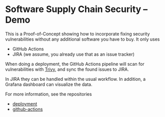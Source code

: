Software Supply Chain Security – Demo
======================================

This is a Proof-of-Concept showing how to incorporate fixing security vulnerabilities
without any additional software you have to buy. It only uses

- GitHub Actions
- JIRA (we assume, you already use that as an issue tracker)

When doing a deployment, the GitHub Actions pipeline will scan for vulnerabilities
with [Trivy](https://trivy.dev/), and sync the found issues to JIRA.

In JIRA they can be handled within the usual workflow.
In addition, a Grafana dashboard can visualize the data.

For more information, see the repositories

- [deployment](https://github.com/security-chain-demo/deployment/)
- [github-actions](https://github.com/security-chain-demo/github-actions/)
